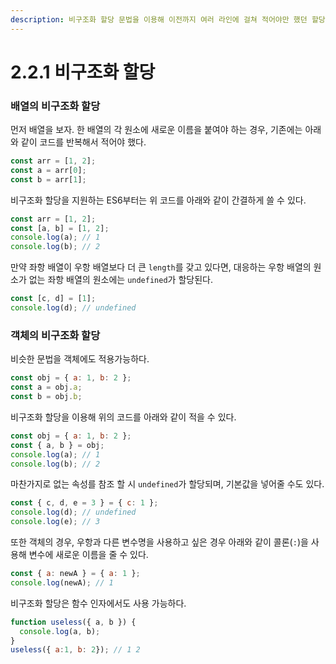 ```yaml
---
description: 비구조화 할당 문법을 이용해 이전까지 여러 라인에 걸쳐 적어야만 했던 할당을 보다 간결하게 쓸 수 있다.
---
```


# 2.2.1 비구조화 할당

### **배열의 비구조화 할당**

먼저 배열을 보자. 한 배열의 각 원소에 새로운 이름을 붙여야 하는 경우, 기존에는 아래와 같이 코드를 반복해서 적어야 했다.

```javascript
const arr = [1, 2];
const a = arr[0];
const b = arr[1];
```

비구조화 할당을 지원하는 ES6부터는 위 코드를 아래와 같이 간결하게 쓸 수 있다.

```javascript
const arr = [1, 2];
const [a, b] = [1, 2];
console.log(a); // 1
console.log(b); // 2
```

만약 좌항 배열이 우항 배열보다 더 큰 `length`를 갖고 있다면, 대응하는 우항 배열의 원소가 없는 좌항 배열의 원소에는 `undefined`가 할당된다.

```javascript
const [c, d] = [1];
console.log(d); // undefined
```

### **객체의 비구조화 할당**

비슷한 문법을 객체에도 적용가능하다.

```javascript
const obj = { a: 1, b: 2 };
const a = obj.a;
const b = obj.b;
```

비구조화 할당을 이용해 위의 코드를 아래와 같이 적을 수 있다.

```javascript
const obj = { a: 1, b: 2 };
const { a, b } = obj;
console.log(a); // 1
console.log(b); // 2
```

마찬가지로 없는 속성를 참조 할 시 `undefined`가 할당되며, 기본값을 넣어줄 수도 있다.

```javascript
const { c, d, e = 3 } = { c: 1 };
console.log(d); // undefined
console.log(e); // 3
```

또한 객체의 경우, 우항과 다른 변수명을 사용하고 싶은 경우 아래와 같이 콜론\(`:`\)을 사용해 변수에 새로운 이름을 줄 수 있다.

```javascript
const { a: newA } = { a: 1 };
console.log(newA); // 1
```

비구조화 할당은 함수 인자에서도 사용 가능하다.

```javascript
function useless({ a, b }) {
  console.log(a, b);
}
useless({ a:1, b: 2}); // 1 2
```

